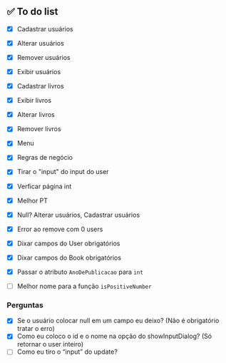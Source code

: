 ## ✅ To do list
- [X] Cadastrar usuários
- [X] Alterar usuários
- [X] Remover usuários
- [X] Exibir usuários

- [X] Cadastrar livros
- [X] Exibir livros
- [X] Alterar livros
- [X] Remover livros

- [x] Menu
- [x] Regras de negócio
- [x] Tirar o "input" do input do user
- [x] Verficar página int
- [x] Melhor PT

- [X] Null? Alterar usuários, Cadastrar usuários
- [X] Error ao remove com 0 users

- [X] Dixar campos do User obrigatórios
- [X] Dixar campos do Book obrigatórios
- [X] Passar o atributo `AnoDePublicacao` para `int`
- [ ] Melhor nome para a função `isPositiveNumber`

### Perguntas
- [x] Se o usuário colocar null em um campo eu deixo? (Não é obrigatório tratar o erro)
- [x] Como eu coloco o id e o nome na opção do showInputDialog? (Só retornar o user inteiro)
- [ ] Como eu tiro o “input” do update?